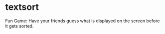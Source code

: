 # textsort
Fun Game: Have your friends guess what is displayed on the screen before it gets sorted.
